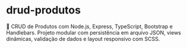 # drud-produtos
🔧 CRUD de Produtos com Node.js, Express, TypeScript, Bootstrap e Handlebars. Projeto modular com persistência em arquivo JSON, views dinâmicas, validação de dados e layout responsivo com SCSS.
